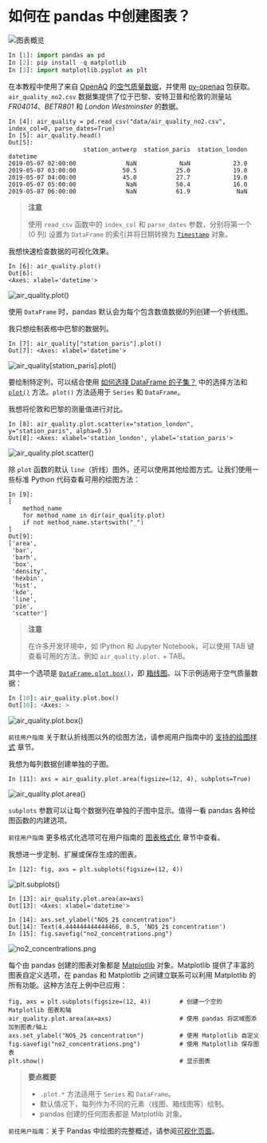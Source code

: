 # 如何在 pandas 中创建图表？

![图表概览](https://pandas.pydata.org/docs/_images/04_plot_overview.svg)

```python
In [1]: import pandas as pd
In [2]: pip install -q matplotlib
In [3]: import matplotlib.pyplot as plt
```

在本教程中使用了来自 [OpenAQ](https://openaq.org/) 的[空气质量数据](https://github.com/pandas-dev/pandas/tree/main/doc/data/air_quality_no2.csv)，并使用 [py-openaq](http://dhhagan.github.io/py-openaq/index.html) 包获取。`air_quality_no2.csv` 数据集提供了位于巴黎、安特卫普和伦敦的测量站 _FR04014_、_BETR801_ 和 _London Westminster_ 的数据。
    
```
In [4]: air_quality = pd.read_csv("data/air_quality_no2.csv", index_col=0, parse_dates=True)
In [5]: air_quality.head()
Out[5]: 
                     station_antwerp  station_paris  station_london
datetime                                                           
2019-05-07 02:00:00              NaN            NaN            23.0
2019-05-07 03:00:00             50.5           25.0            19.0
2019-05-07 04:00:00             45.0           27.7            19.0
2019-05-07 05:00:00              NaN           50.4            16.0
2019-05-07 06:00:00              NaN           61.9             NaN
```
    
> **注意**
>   
> 使用 `read_csv` 函数中的 `index_col` 和 `parse_dates` 参数，分别将第一个 (0 列) 设置为 `DataFrame` 的索引并将日期转换为 [`Timestamp`](https://pandas.pydata.org/docs/reference/api/pandas.Timestamp.html#pandas.Timestamp "pandas.Timestamp") 对象。
    
我想快速检查数据的可视化效果。
    
```
In [6]: air_quality.plot()
Out[6]: 
<Axes: xlabel='datetime'>
```

![air_quality.plot()](air_quality.plot().png)
    
使用 `DataFrame` 时，pandas 默认会为每个包含数值数据的列创建一个折线图。
    
我只想绘制表格中巴黎的数据列。
    
```
In [7]: air_quality["station_paris"].plot()
Out[7]: <Axes: xlabel='datetime'>
```

![air_quality[station_paris].plot()](air_quality[station_paris].plot().png)
    
要绘制特定列，可以结合使用 [如何选择 DataFrame 的子集？](http://localhost:3000/books/pandas/Getting_started/Getting_started_tutorials/How_do_I_select_a_subset_of_a_DataFrame/index.html) 中的选择方法和 [`plot()`](https://pandas.pydata.org/docs/reference/api/pandas.DataFrame.plot.html#pandas.DataFrame.plot "pandas.DataFrame.plot") 方法。`plot()` 方法适用于 `Series` 和 `DataFrame`。
    
我想将伦敦和巴黎的测量值进行对比。
    
```
In [8]: air_quality.plot.scatter(x="station_london", y="station_paris", alpha=0.5)
Out[8]: <Axes: xlabel='station_london', ylabel='station_paris'>
```

![air_quality.plot.scatter()](air_quality.plot.scatter().png)

除 `plot` 函数的默认 `line`（折线）图外，还可以使用其他绘图方式。让我们使用一些标准 Python 代码查看可用的绘图方法：

```
In [9]: 
[
    method_name
    for method_name in dir(air_quality.plot)
    if not method_name.startswith("_")
]  
Out[9]: 
['area',
 'bar',
 'barh',
 'box',
 'density',
 'hexbin',
 'hist',
 'kde',
 'line',
 'pie',
 'scatter']
```

> **注意**
>
> 在许多开发环境中，如 IPython 和 Jupyter Notebook，可以使用 TAB 键查看可用的方法，例如 `air_quality.plot.` + TAB。

其中一个选项是 [`DataFrame.plot.box()`](https://pandas.pydata.org/docs/reference/api/pandas.DataFrame.plot.box.html#pandas.DataFrame.plot.box "pandas.DataFrame.plot.box")，即 [箱线图](https://en.wikipedia.org/wiki/Box_plot)。以下示例适用于空气质量数据：

```python
In [10]: air_quality.plot.box()
Out[10]: <Axes: > 
```

![air_quality.plot.box()](air_quality.plot.box().png)

`前往用户指南` 关于默认折线图以外的绘图方法，请参阅用户指南中的 [支持的绘图样式](https://pandas.pydata.org/docs/user_guide/visualization.html#visualization-other) 章节。

我想为每列数据创建单独的子图。 

```
In [11]: axs = air_quality.plot.area(figsize=(12, 4), subplots=True)
```

![air_quality.plot.area()](air_quality.plot.area().png)

`subplots` 参数可以让每个数据列在单独的子图中显示。值得一看 pandas 各种绘图函数的内建选项。
    

`前往用户指南` 更多格式化选项可在用户指南的 [图表格式化](https://pandas.pydata.org/docs/user_guide/visualization.html#visualization-formatting) 章节中查看。

我想进一步定制、扩展或保存生成的图表。
    
```
In [12]: fig, axs = plt.subplots(figsize=(12, 4))
```

![plt.subplots()](plt.subplots().png)

```
In [13]: air_quality.plot.area(ax=axs)
Out[13]: <Axes: xlabel='datetime'>
```

```
In [14]: axs.set_ylabel("NO$_2$ concentration")
Out[14]: Text(4.444444444444466, 0.5, 'NO$_2$ concentration')
In [15]: fig.savefig("no2_concentrations.png")
```

![no2_concentrations.png](no2_concentrations.png)

每个由 pandas 创建的图表对象都是 [Matplotlib](https://matplotlib.org/) 对象。Matplotlib 提供了丰富的图表自定义选项，在 pandas 和 Matplotlib 之间建立联系可以利用 Matplotlib 的所有功能。这种方法在上例中已应用：

```
fig, axs = plt.subplots(figsize=(12, 4))        # 创建一个空的 Matplotlib 图表和轴
air_quality.plot.area(ax=axs)                   # 使用 pandas 将区域图添加到图表/轴上
axs.set_ylabel("NO$_2$ concentration")          # 使用 Matplotlib 自定义
fig.savefig("no2_concentrations.png")           # 使用 Matplotlib 保存图表
plt.show()                                      # 显示图表
```

> **要点概要**
>
> - `.plot.*` 方法适用于 `Series` 和 `DataFrame`。
> - 默认情况下，每列作为不同的元素（线图、箱线图等）绘制。
> - pandas 创建的任何图表都是 Matplotlib 对象。

`前往用户指南`：关于 Pandas 中绘图的完整概述，请参阅[可视化页面](https://pandas.pydata.org/docs/getting_started/intro_tutorials/04_plotting.html../../user_guide/visualization.html#visualization)。